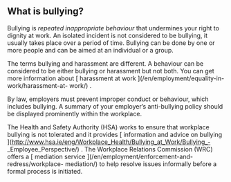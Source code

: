 ##  What is bullying?

Bullying is _repeated inappropriate behaviour_ that undermines your right to
dignity at work. An isolated incident is not considered to be bullying, it
usually takes place over a period of time. Bullying can be done by one or more
people and can be aimed at an individual or a group.

The terms bullying and harassment are different. A behaviour can be considered
to be either bullying or harassment but not both. You can get more information
about [ harassment at work ](/en/employment/equality-in-work/harassment-at-
work/) .

By law, employers must prevent improper conduct or behaviour, which includes
bullying. A summary of your employer’s anti-bullying policy should be
displayed prominently within the workplace.

The Health and Safety Authority (HSA) works to ensure that workplace bullying
is not tolerated and it provides [ information and advice on bullying
](http://www.hsa.ie/eng/Workplace_Health/Bullying_at_Work/Bullying_-
_Employee_Perspective/) . The Workplace Relations Commission (WRC) offers a [
mediation service ](/en/employment/enforcement-and-redress/workplace-
mediation/) to help resolve issues informally before a formal process is
initiated.
